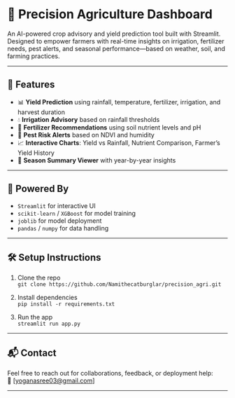 # 🌾 Precision Agriculture Dashboard

An AI-powered crop advisory and yield prediction tool built with Streamlit. Designed to empower farmers with real-time insights on irrigation, fertilizer needs, pest alerts, and seasonal performance—based on weather, soil, and farming practices.

---

## 🚀 Features

- 📊 **Yield Prediction** using rainfall, temperature, fertilizer, irrigation, and harvest duration
- 💧 **Irrigation Advisory** based on rainfall thresholds
- 🌿 **Fertilizer Recommendations** using soil nutrient levels and pH
- 🐛 **Pest Risk Alerts** based on NDVI and humidity
- 📈 **Interactive Charts**: Yield vs Rainfall, Nutrient Comparison, Farmer’s Yield History
- 📅 **Season Summary Viewer** with year-by-year insights

---

## 🧠 Powered By

- `Streamlit` for interactive UI
- `scikit-learn` / `XGBoost` for model training
- `joblib` for model deployment
- `pandas` / `numpy` for data handling

---







## 🛠️ Setup Instructions

1. Clone the repo  
   `git clone https://github.com/Namithecatburglar/precision_agri.git`

2. Install dependencies  
   `pip install -r requirements.txt`

3. Run the app  
   `streamlit run app.py`

---


## 📬 Contact

Feel free to reach out for collaborations, feedback, or deployment help:  
📧 [yoganasree03@gmail.com]  


---

